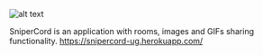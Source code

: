 ![alt text](https://i.imgur.com/hUx8ssZ.png)

SniperCord is an application with rooms, images and GIFs sharing functionality.
https://snipercord-ug.herokuapp.com/
